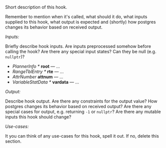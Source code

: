 Short description of this hook.

Remember to mention when it's called, what should it do, what inputs supplied to this hook,
what output is expected and (shortly) how postgres changes its behavior based on received output.

*Inputs:*

Briefly describe hook inputs. Are inputs preprocessed somehow before calling the hook?
Are there any special input states? Can they be null (e.g. `nullptr`)?

* <i>PlannerInfo *</i> <b>root</b> — ...
* <i>RangeTblEntry *</i> <b>rte</b> — ...
* <i>AttrNumber</i> <b>attnum</b> — ...
* <i>VariableStatData *</i> <b>vardata</b> — ...

*Output:*

Describe hook output. Are there any constraints for the output value?
How postgres changes its behavior based on received output?
Are there any special cases for output, e.g. returning `-1` or `nullptr`?
Are there any mutable inputs this hook should change?

*Use-cases:*

It you can think of any use-cases for this hook, spell it out. If no, delete this section.